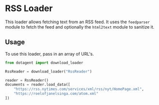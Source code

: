 # RSS Loader

This loader allows fetching text from an RSS feed. It uses the `feedparser` module
to fetch the feed and optionally the `html2text` module to sanitize it.

## Usage

To use this loader, pass in an array of URL's.

```python
from dotagent import download_loader

RssReader = download_loader("RssReader")

reader = RssReader()
documents = reader.load_data([
    "https://rss.nytimes.com/services/xml/rss/nyt/HomePage.xml",
    "https://roelofjanelsinga.com/atom.xml"
])
```
